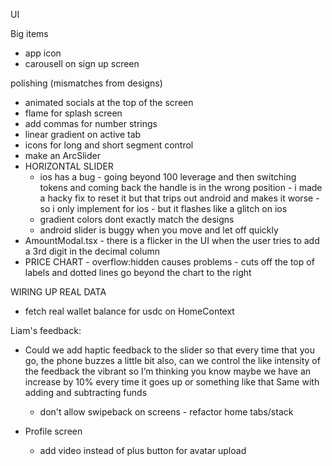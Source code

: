 UI

Big items

- app icon
- carousell on sign up screen

polishing (mismatches from designs)

- animated socials at the top of the screen
- flame for splash screen
- add commas for number strings
- linear gradient on active tab
- icons for long and short segment control
- make an ArcSlider
- HORIZONTAL SLIDER
  - ios has a bug - going beyond 100 leverage and then switching tokens and coming back the handle is in the wrong position - i made a hacky fix to reset it but that trips out android and makes it worse - so i only implement for ios - but it flashes like a glitch on ios
  - gradient colors dont exactly match the designs
  - android slider is buggy when you move and let off quickly
- AmountModal.tsx - there is a flicker in the UI when the user tries to add a 3rd digit in the decimal column
- PRICE CHART - overflow:hidden causes problems - cuts off the top of labels and dotted lines go beyond the chart to the right

WIRING UP REAL DATA

- fetch real wallet balance for usdc on HomeContext

Liam's feedback:

- Could we add haptic feedback to the slider so that every time that you go, the phone buzzes a little bit also, can we control the like intensity of the feedback the vibrant so I’m thinking you know maybe we have an increase by 10% every time it goes up or something like that
  Same with adding and subtracting funds

  - don't allow swipeback on screens - refactor home tabs/stack

- Profile screen
  - add video instead of plus button for avatar upload
